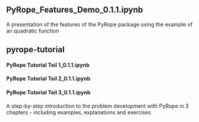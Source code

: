 ## PyRope_Features_Demo_0.1.1.ipynb
A presentation of the features of the PyRope package using the example of an quadratic function

## pyrope-tutorial
#### PyRope Tutorial Teil 1_0.1.1.ipynb
#### PyRope Tutorial Teil 2_0.1.1.ipynb
#### PyRope Tutorial Teil 3_0.1.1.ipynb
A step-by-step introduction to the problem development with PyRope in 3 chapters - including examples, explanations and exercises
